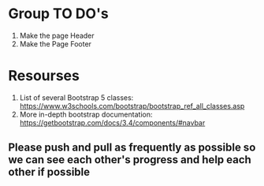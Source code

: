 # Group TO DO's 
1. Make the page Header
2. Make the Page Footer

# Resourses 
1. List of several Bootstrap 5 classes: https://www.w3schools.com/bootstrap/bootstrap_ref_all_classes.asp
2. More in-depth bootstrap documentation: https://getbootstrap.com/docs/3.4/components/#navbar

## Please push and pull as frequently as possible so we can see each other's progress and help each other if possible
